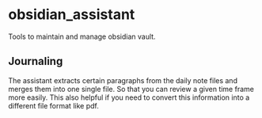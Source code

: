 # obsidian_assistant
Tools to maintain and manage obsidian vault.

## Journaling
The assistant extracts certain paragraphs from the daily note files and merges them into one single file. So that you can review a given time frame more easily. This also helpful if you need to convert this information into a different file format like pdf.
